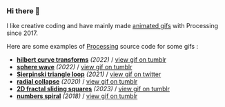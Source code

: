 ### Hi there 👋

I like creative coding and have mainly made [animated gifs](https://bleuje.com/animationsite/) with Processing since 2017.

Here are some examples of [Processing](https://processing.org/) source code for some gifs :

- [**hilbert curve transforms**](https://gist.github.com/Bleuje/0917441d809d5eccf4ddcfc6a5b787d9) *(2022)* / [view gif on tumblr](https://necessary-disorder.tumblr.com/post/684049569049395200)
- [**sphere wave**](https://gist.github.com/Bleuje/bd3e59266899687c11dbca39f1ffd7ae) *(2022)* / [view gif on tumblr](https://necessary-disorder.tumblr.com/post/686420135511310336)
- [**Sierpinski triangle loop**](https://gist.github.com/Bleuje/1307e4c10898b93a25e159edbef8ea3c) *(2021)* / [view gif on twitter](https://twitter.com/etiennejcb/status/1367173073250758661)
- [**radial collapse**](https://gist.github.com/Bleuje/3889f5ec12645c5d4ffd24cf7f96282a) *(2020)* / [view gif on tumblr](https://necessary-disorder.tumblr.com/post/190213558568)
- [**2D fractal sliding squares**](https://gist.github.com/Bleuje/5a71f27afedfb7869daf8c81f7a05367) *(2023)* / [view gif on tumblr](https://necessary-disorder.tumblr.com/post/714960118674030592)
- [**numbers spiral**](https://gist.github.com/Bleuje/c80e14b134090e453eefed3ae890a88c) *(2018)* / [view gif on tumblr](https://necessary-disorder.tumblr.com/post/178317829028)
